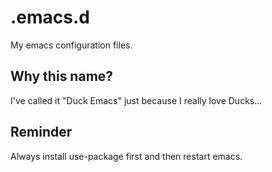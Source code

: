 # .emacs.d
My emacs configuration files.

## Why this name?
I've called it "Duck Emacs" just because I really love Ducks...

## Reminder
Always install use-package first and then restart emacs.
